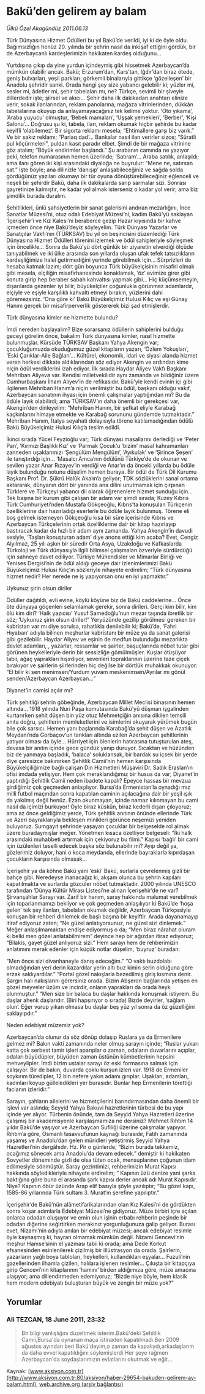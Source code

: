 # Bakü’den gelirem ay balam

*Ülkü Özel Akagündüz 2011.06.13*

<div class="news-detail-text-todays">
 <div>
 </div>
 <div>
 </div>
 <div id="newsSpot">
  <font class="detail-spot">
   Türk Dünyasına Hizmet Ödülleri bu yıl Bakü’de verildi, iyi ki de öyle oldu. Bağımsızlığın henüz 20. yılında bir şehrin nasıl da inkişaf ettiğini gördük, bir de Azerbaycanlı kardeşlerimizin hakikaten kardeş olduğunu…
  </font>
 </div>
 <div id="newsText">
  <font class="detail-text">
   <p>
    <p class="MsoNormal">
     Yurtdışına çıkıp da yine yurdun içindeymiş gibi hissetmek Azerbaycan’da mümkün olabilir ancak. Bakü; Erzurum’dan, Kars’tan, Iğdır’dan biraz ötede, geniş bulvarları, yeşil parkları, görkemli binalarıyla gittikçe ‘gözelleşen’ bir Anadolu şehridir sanki. Orada hangi şey size yabancı gelebilir ki; yüzler mi, sesler mi, âdetler mi, şehir tabelaları mı, ne? Türkçe, sevimli bir şiveyle dillerdedir işte; şiirsel ve akıcı… Şehir daha ilk dakikadan anahtarı elinize verir, sokak ilanlarından, reklam panolarına, mağaza vitrinlerinden, dükkân tabelalarına okuyup da anlayamayacağınız tek kelime yoktur. ‘Oto yıkama’, ‘Araba yuyucu’ olmuştur, ‘Bebek mamaları’, ‘Uşşak yemekleri’,
     <span>
     </span>
     ‘Berber’,
     <span>
     </span>
     ‘Kişi Salonu’…
     <span>
     </span>
     Doğrusu şu ki, tabela, ilan, reklam okumak hiçbir şehirde bu kadar keyifli ‘olabilemez’.
     <span>
     </span>
     Bir sigorta reklamı mesela; “Ehtimallere garşı biz varık.” Ve bir sakız reklamı; “Parlaq dad’… Bankalar nasıl ilan verirler sizce; “Süratli pul köçürmeleri”, puldan kasıt paradır elbet. Şimdi de bir mağaza vitrinine göz atalım; “Böyük endirimler başlandı.” Şu arabanın camında ne yazıyor peki, telefon numarasının hemen üzerinde; ‘Satıram’…
     <span>
     </span>
     Araba satılık, anlaşıldı; ama ilanı gören iki kişi arasındaki diyaloğa ne buyrulur: “Mene ne, satırsan sat.”
     <span>
     </span>
     İşte böyle; ana dilinizle ‘danışıp’ anlaşabileceğiniz ve sağda solda gördüğünüz yazıları okumayı bir tür oyuna dönüştürebileceğiniz eğlenceli ve neşeli bir şehirdir Bakü, daha ilk dakikalarda sarıp sarmalar sizi. Sonrası gayretinize kalmıştır, ne kadar yol almak isterseniz o kadar yol verir; ama biz şimdilik burada duralım.
    </p>
    <p class="MsoNormal">
     Şehitlikleri, ünlü şahsiyetlerin bir sanat galerisini andıran mezarlığını, İnce Sanatlar Müzesi’ni, otuz odalı Edebiyat Müzesi’ni, kadim Bakü’yü saklayan ‘İçerişehir’i ve Kız Kalesi’ni beraberce gezip Hazar kıyısında bir kahve içmeden önce niye Bakü’deyiz söyleyelim. Türk Dünyası Yazarlar ve Sanatçılar Vakfı’nın (TÜRKSAV) bu yıl on beşincisini düzenlediği Türk Dünyasına Hizmet Ödülleri törenini izlemek ve ödül sahipleriyle söyleşmek için öncelikle… Sonra da Bakü’yü dört günlük bir ziyaretin elverdiği ölçüde tanıyabilmek ve iki ülke arasında son yıllarda oluşan ufak tefek tatsızlıkların kardeşliğimize halel getirmediğini yerinde görebilmek için…
     <span>
     </span>
     Sürprizleri de hesaba katmak lazım; dört gün boyunca Türk büyükelçisinin misafiri olmak gibi mesela, elçiliğin misafirhanesinde konaklamak, ‘öz’ evimize girer gibi konuta girip hep beraber sabah kahvaltısı yapmak gibi…
     <span>
     </span>
     Hiç küçümsemeyin, dışarılarda gezenler iyi bilir; büyükelçiler çoğunlukla görünmez adamlardır, elçiyle ve eşiyle karşılıklı kahvaltı etmeyi bırakın, yüzlerini dahi göremezsiniz. ‘Ona göre ki’ Bakü Büyükelçimiz Hulusi Kılıç ve eşi Günay Hanım gerçek bir misafirperverlik göstererek bizi şad etmişlerdir.
    </p>
    <p class="MsoNormal">
     <span>
     </span>
    </p>
    <p class="MsoNormal">
     Türk dünyasına kimler ne hizmette bulundu?
    </p>
    <p class="MsoNormal">
     İmdi nereden başlayalım? Bize sorarsanız ödüllerin sahiplerini bulduğu geceyi görelim önce, bakalım Türk dünyasına kimler, nasıl hizmette bulunmuşlar. Kürsüde TÜRKSAV Başkanı Yahya Akengin var; çocukluğumuzda okuduğumuz güzel kitapların yazarı, ‘Özlem Yokuşları’, ‘Eski Çarıklar-Aile Bağları’…
     <span>
     </span>
     Kültürel, ekonomik, idari ve siyasi alanda hizmet veren herkesi dikkate aldıklarından söz ediyor Akengin ve ardından kime niçin ödül verdiklerini izah ediyor. İlk sırada Haydar Aliyev Vakfı Başkanı Mehriban Aliyeva var. Kendisi milletvekilidir aynı zamanda ve bildiğiniz üzere Cumhurbaşkanı İlham Aliyev’in de refikasıdır. Bakü’yle kendi evinin içi gibi ilgilenen Mehriban Hanım’a niçin verilmiştir bu ödül, başkanı olduğu vakıf, Azerbaycan sanatının ihyası için önemli çalışmalar yaptığından mı? Bu da ödüle layık olabilirdi; ama TÜRKSAV’ın daha önemli bir gerekçesi var, Akengin’den dinleyelim: “Mehriban Hanım, bir şefkat eliyle Karabağ kaçkınlarını himaye etmekte ve Karabağ sorununu gündemde tutmaktadır.” Mehriban Hanım, İtalya seyahati dolayısıyla törene katılamadığından ödülü Bakü Büyükelçimiz Hulusi Kılıç’a teslim edildi.
    </p>
    <p class="MsoNormal">
     İkinci sırada Yücel Feyzioğlu var; Türk dünyası masallarını derlediği ve ‘Peter Pan’, ‘Kırmızı Başlıklı Kız’ ve ‘Parmak Çocuk’u ‘bizim’ masal kahramanları zanneden uşaklarımızı ‘Şengülüm Mengülüm’, ‘Ayıkulak’ ve ‘Şirince Şeşen’ ile tanıştırdığı için…
     <span>
     </span>
     ‘Masalcı Amca’nın ödülünü Türkiye’de de okunan ve sevilen yazar Anar Rızayev’in verdiği ve Anar’ın da önceki yıllarda bu ödüle layık bulunduğu notunu düşelim hemen buraya. Bir ödül de Türk Dil Kurumu Başkanı Prof. Dr. Şükrü Halûk Akalın’a geliyor; TDK sözlüklerini sanal ortama aktararak, dünyanın dört bir yanında ana dilini unutmamak için çırpınan Türklere ve Türkçeyi yabancı dil olarak öğrenenlere hizmet sunduğu için…
     <span>
     </span>
     Tek başına bir kurum gibi çalışan bir adam var şimdi sırada; Kuzey Kıbrıs Türk Cumhuriyeti’nden Mustafa Gökçeoğlu, Kıbrıs’ta konuşulan Türkçenin özelliklerine dair hazırladığı eserlerle bu ödüle layık bulunmuş. Törene eli boş gelmek istemeyen Gökçeoğlu kısa bir süre içerisinde Kıbrıs ve Azerbaycan Türkçelerinin ortak özelliklerine dair bir kitap hazırlayıp bastıracak kadar da hızlı bir adam aynı zamanda. Yahya Akengin’in davudi sesiyle, ‘Taşları konuşturan adam’ diye anons ettiği kim acaba? Evet, Cengiz Alyılmaz, 25 yılı aşkın bir süredir Orta Asya, Uzakdoğu ve Kafkaslarda Türkoloji ve Türk dünyasıyla ilgili bilimsel çalışmaları özveriyle sürdürdüğü için sahneye davet ediliyor. Türkiye Mühendisler ve Mimarlar Birliği ve Yenises Dergisi’nin de ödül aldığı geceye dair izlenimlerimizi Bakü Büyükelçimiz Hulusi Kılıç’ın sözleriyle nihayete erdirelim; “Türk dünyasına hizmet nedir? Her nerede ne iş yapıyorsan onu en iyi yapmaktır.”
    </p>
    <p class="MsoNormal">
     <span>
     </span>
    </p>
    <p class="MsoNormal">
     Uykunuz şirin olsun diriler
    </p>
    <p class="MsoNormal">
     Ödüller dağıtıldı, evli evine, köylü köyüne biz de Bakü caddelerine… Önce öte dünyaya göçenleri selamlamak gerekir, sonra dirileri. Gerçi kim bilir, kim ölü kim diri? ‘Halk yazıcısı’ Yusuf Samedoğlu’nun mezar taşında ibretlik bir söz; ‘Uykunuz şirin olsun diriler!” Yeryüzünde gezilip görülmesi gereken bir kabristan var mı diye sorulsa, rahatlıkla denilebilir ki; Bakü’de, ‘Fahri Hıyaban’ adıyla bilinen meşhurlar kabristanı bir müze ya da sanat galerisi gibi gezilebilir. Haydar Aliyev ve eşinin de medfun bulunduğu mezarlıkta devlet adamları, , yazarlar, ressamlar ve şairler, başuçlarında nöbet tutar gibi görünen heykelleriyle derin bir sessizliğe gömülmüşler. Kuşlar ötüşüyor tabii, ağaç yaprakları hışırdıyor, sevenleri topraklarının üzerine taze çiçek bırakıyor ve şairlerin şiirlerinden hiç değilse bir dörtlük muhakkak okunuyor:
     <span>
     </span>
     “El bilir ki sen menimsen/Yurdum yuvam meskenimsen/Ayrılar mı gönül senden/Azerbaycan Azerbaycan…”
    </p>
    <p class="MsoNormal">
     <span>
     </span>
    </p>
    <p class="MsoNormal">
     Diyanet’in camisi açılır mı?
    </p>
    <p class="MsoNormal">
     Türk şehitliği şehrin göbeğinde, Azerbaycan Millet Meclisi binasının hemen altında… 1918 yılında Nuri Paşa komutasında Bakü’yü düşman işgalinden kurtarırken şehit düşen bin yüz otuz Mehmetçiğin anısına dikilen temsili anıta doğru, şehitlerin memleketlerini ve isimlerini okuyarak yürümek bugün bile çok sarsıcı. Hemen yanı başlarında Karabağ’da şehit düşen ve Azatlık Meydanı’nda Gorbaçov’un tankları altında ezilen Azerbaycan şehitlerinin yatıyor olması da öyle…
     <span>
     </span>
     Hürriyet için ölenlerin hatırasına tutuşturulan ateş, devasa bir anıtın içinde gece gündüz yanıp duruyor. Sıcaktan ve hüzünden biz de yanmaya başladık, ‘balaca’ soluklansak, bir bardak su içsek bir yerde diye çaresizce bakınırken Şehitlik Camii’nin hemen karşısında Büyükelçiliğimize bağlı çalışan Din Hizmetleri Müşaviri Dr. Sadık Eraslan’ın ofisi imdada yetişiyor. Hem çok meraklandığımız bir husus da var; Diyanet’in yaptırdığı Şehitlik Camii neden ibadete kapalı? Epeyce hassas bir mevzua girdiğimiz çok geçmeden anlaşılıyor. Bursa’da Ermenistan’la oynadığı mız milli futbol maçından sonra kapatılan caminin açılacağına dair bir yeşil ışık da yakılmış değil henüz. Ezan okunmayan, içinde namaz kılınmayan bu cami nasıl da içimizi burkuyor! Öyle biraz küskün, biraz kederli dışarı çıkıyoruz; ama az önce geldiğimiz yerde, Türk şehitlik anıtının önünde ellerinde Türk ve Azeri bayraklarıyla bekleşen minikleri görünce neşemizi yeniden buluyoruz. Sumgayıt şehrinde yaşayan çocuklar bir belgeselde rol almak üzere buradaymışlar meğer. Yönetmen kısaca özetliyor belgeseli: “İki halk arasındaki muhabbeti artırmak için çekiyoruz bu filmi.”
     <span>
     </span>
     Kapısı ‘bağlı’ bir cami için üzülenleri teselli edecek başka söz bulunabilir mi?
     <span>
     </span>
     Ayıp değil ya, gözlerimiz doluyor, hani o koca meydanda, ellerinde bayraklarla kıpırdaşan çocukların karşısında olmasak…
    </p>
    <p class="MsoNormal">
     İçerişehir ya da köhne Bakü yani ‘eski’ Bakü, surlarla çevrelenmiş gizli bir bahçe gibi. Neredeyse inanacağız ki, akşam olunca bu şehrin kapıları kapatılmakta ve surlarda gözcüler nöbet tutmaktadır. 2000 yılında UNESCO tarafından ‘Dünya Kültür Mirası Listesi’ne alınan İçerişehir’de ne var? Şirvanşahlar Sarayı var. Zarif bir hanım, saray hakkında malumat verebilmek için toparlanmamızı bekliyor ve çok geçmeden anlaşılıyor ki Bakü’de ‘hoşa gelen’ tek şey ilanları, tabelaları okumak değildir, Azerbaycan Türkçesiyle konuşan bir rehberi dinlemek de başlı başına bir keyiftir. Arada dayanamayıp itiraf ediyoruz zaten; “Ne güzel anlatıyorsunuz, ne güzel sizi dinlemek.”
     <span>
     </span>
     Meğer anlaşılmamaktan endişe ediyormuş o da; “Men biraz nârahat oluram ki belki men gözel anlatabilmirem” deyince hep bir ağızdan itiraz ediyoruz; “Bilakis, gayet güzel anlıyoruz sizi.” Hem sarayı hem de rehberimizin anlatımını merak edenler için küçük notlar düşelim, ‘buyruz’ buradan:
    </p>
    <p class="MsoNormal">
     “Men önce sizi divanhaneyle danış edeceğim.” “O vaktı
     <span>
     </span>
     buzdolabı olmadığından yeri derin kazardılar yerin altı buz kimin serin olduğuna göre erzak saklıyardılar.” “Portal gözel nakışlarla bezedilmiş giriş kısmına denir. Şargın halı nakışlarını görersiniz orada. Bizim Abşeron bağlarında yetişen en gözel meyveler üzüm ve incirdir, onların yaprakları da orada heyk olunmuştur.” “Men size bir balaca bu daşlar hakkında konuşmak istiyrem. Bu daşlar ahenk daşlarıdır. (Biri hapşırıyor o sırada) Bizde deyirler, ‘sağlam olun’. Eğer vurup yıkan olmasa bu daşlar beş yüz yıl sonra da öz güzelliğini
     <span>
     </span>
     saklayıpdır.”
    </p>
    <p class="MsoNormal">
    </p>
    <p class="MsoNormal">
     Neden edebiyat müzemiz yok?
    </p>
    <p class="MsoNormal">
     Azerbaycan’da olunur da söz dönüp dolaşıp Ruslara ya da Ermenilere gelmez mi? Bakın vakti zamanında neler olmuş sarayın içinde;
     <span>
     </span>
     “Ruslar yukarı katta çok serbest tamir işleri aparıplar o zaman, odaların duvarlarını açıplar, odaları büyüdüpler, büyüden zaman üstünün kümbetlerinin hepsini mehveylipler. İmdi bizim ustalar sarayı öz eski formasına salmak için çalışıyor. Bir de bakın, duvarda çoklu kurşun izleri var. 1918 de Ermeniler soykırım türedipler, 12 bin nefere yakın adamı gırıplar. Uşakları, adamları, kadınları koyup gülleledikleri yer burasıdır.
     <span>
     </span>
     Bunlar hep Ermenilerin törettiği facianın izleridir.”
    </p>
    <p class="MsoNormal">
     Sarayın, şahların ailelerini ve hizmetçilerini barındırmasından daha önemli bir işlevi var aslında; Seyyid Yahya Bakuvi hazretlerinin türbesi de bu yapı içinde yer alıyor. Türbenin önünde, tam da Seyyid Yahya Hazretleri üzerine çalışmış bir akademisyenle karşılaşmamıza ne dersiniz? Mehmet Rıhtım 14 yıldır Bakü’de yaşıyor ve Azerbaycan Sufiliği üzerine çalışmalar yapıyor. Rıhtım’a göre, Osmanlı tasavvufunun kaynağı burasıdır,
     <span>
     </span>
     Fatih zamanında yaşamış ve Anadolu’dan gelen müridleri yetiştirmiş Seyyid Yahya Hazretleri’nin dergâhıdır. Hz. Pir o günlerde; “Bizim burada tekkemiz, ocağımız sönecek ama Anadolu’da devam edecek.”
     <span>
     </span>
     demiştir ki hakikaten Sovyetler döneminde gizli de olsa tüten ocak, mensuplarının çoğunun idam edilmesiyle sönmüştür. Saray gezintimizi, rehberimizin Murat Kapısı hakkında söyledikleriyle nihayete erdirelim; “ Kapının üzü denize yani şarka baktığına göre buna el arasında şark kapısı derler ancak adı Murat Kapısıdır. Niye? Kapının öbür üzünde Arap elif basıyla şöyle yazılıptır; “Bu gözel kapı, 1585-86 yıllarında Türk sultanı 3. Murat’ın şerefine yapılıptır.”
    </p>
    <p class="MsoNormal">
     İçerişehir’de Bakü’nün alâmetifarikalarından olan Kız Kalesi’ni de gördükten sonra koşar adımlarla Edebiyat Müzesi’ne gidiyoruz. Müze birbiri içre açılan onlarca odadan oluşuyor ve emin olun işinin erbabı rehberin peşinde bir odadan diğerine seğirtirken merakınız yorgunluğunuza galip geliyor. Burası evet, Nizami’nin adıyla anılan bir edebiyat müzesi; ancak edebiyat resimle öyle kaynaşmış ki, hayran olmamak mümkün değil. Nizami Gencevi’nin meşhur Hamse’sinin el yazması tabii ki orada; ama Dede Korkut efsanesinden esinlenilerek çizilmiş bir illüstrasyon da orada. Şairlerin, yazarların yağlı boya tabloları, heykelleri, kullandıkları eşyalar…
     <span>
     </span>
     Fuzuli’nin gazellerinden ilhamla çizilen, halılara işlenen resimler…
     <span>
     </span>
     Çıkışta bir kitapçıya girip Gencevi’nin kitaplarının ‘hamını’ birden aldığımıza göre, müze amacına ulaşıyor; ama dillendirmeden edemiyoruz; “Bizde niye böyle, hem klasik hem modern edebiyatı buluşturan büyük ve zengin bir müze yok?”
    </p>
    <p class="MsoNormal">
    </p>
   </p>
  </font>
 </div>
 <div>
 </div>
 <div>
 </div>
</div>


## Yorumlar

### Ali TEZCAN, 18 June 2011, 23:32
> Bir bilgi yanlışlığını düzeltmek isterim.Bakü'deki Şehitlik Camii,Bursa'da oynanan maça istinaden kapatılmadı.Ben 2009 ağustos ayından beri Bakü'deyim,o zaman da kapalıydı,arkadaşlarım da daha evvel kapatıldığını söylemişlerdi.Her şeye rağmen Azerbaycan'da soydaşlarımızın evlatlarını okutmak ve eğit...

Kaynak: [www.aksiyon.com.tr](http://www.aksiyon.com.tr:80/aksiyon/haber-29654-bakuden-gelirem-ay-balam.html), [web.archive.org (arşiv bağlantısı)](http://web.archive.org/web/20120203144324/http://www.aksiyon.com.tr:80/aksiyon/haber-29654-bakuden-gelirem-ay-balam.html)
